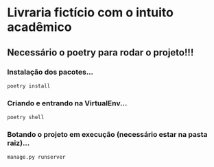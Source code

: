 # Livraria fictício com o intuito acadêmico


## Necessário o poetry para rodar o projeto!!!


### Instalação dos pacotes...
```
poetry install
```


### Criando e entrando na VirtualEnv...
```
poetry shell
```


### Botando o projeto em execução (necessário estar na pasta raiz)...
```
manage.py runserver
```
